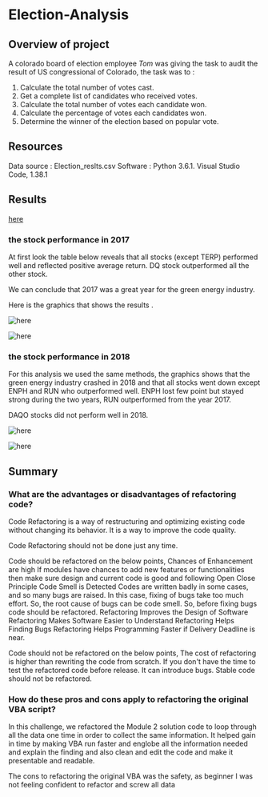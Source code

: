 # Election-Analysis

## Overview of project
A colorado board of election employee *Tom* was giving the task to audit the result of US congressional of Colorado, the task was to :
 1. Calculate the total number of votes cast.
 2. Get a complete list of candidates who received votes.
 3. Calculate the total number of votes each candidate won.
 4. Calculate the percentage of votes each candidates won.
 5. Determine the winner of the election based on popular vote.
 
 ## Resources
 
 Data source : Election_reslts.csv
 Software : Python 3.6.1. Visual Studio Code, 1.38.1


## Results
[here](/VBA_Challenge.xlsm.xlsm)
### the stock performance in  2017

 At first look the table below reveals that all stocks (except TERP) performed well and reflected  positive average return. DQ stock outperformed all the other stock.

 We can conclude that 2017 was a great year for the green energy industry.

 Here is the graphics that shows the results .
 
![here](/Resources/VBA%20performance%202017.png)


![here](/Resources/VBA_Challenge_2017.png)


### the stock performance in  2018

For this analysis we used the same methods, the graphics shows that the green energy industry crashed in 2018 and that all stocks went down except ENPH and RUN who outperformed well.
ENPH lost few point but stayed strong during the two years, RUN outperformed from the year 2017.

DAQO stocks did not perform well in 2018.


![here](/Resources/VBA%20performnce%202018.png)


![here](/Resources/VBA_Challenge_2018.png)





## Summary


### What are the advantages or disadvantages of refactoring code?

Code Refactoring is a way of restructuring and optimizing existing code without changing its behavior. It is a way to improve the code quality.

Code Refactoring should not be done just any time. 

Code should be refactored on the below points,
Chances of Enhancement are high
If modules have chances to add new features or functionalities then make sure design and current code is good and following Open Close Principle
Code Smell is Detected
Codes are written badly in some cases, and so many bugs are raised. In this case, fixing of bugs take too much effort. So, the root cause of bugs can be code smell. So, before fixing bugs code should be refactored.
Refactoring Improves the Design of Software
Refactoring Makes Software Easier to Understand
Refactoring Helps Finding Bugs
Refactoring Helps Programming Faster if Delivery Deadline is near.

Code should not  be refactored on the below points,
The cost of refactoring is higher than rewriting the code from scratch.
If you don't have the time to test the refactored code before release. It can introduce bugs. 
Stable code should not be refactored.




### How do these pros and cons apply to refactoring the original VBA script? 


In this challenge, we refactored the Module 2 solution code to loop through all the data one time in order to collect the same information.
It helped gain in time by making VBA run faster and englobe all the information needed and explain the finding and also clean and edit the code and make it presentable and readable.

The cons to refactoring the original VBA  was the safety, as beginner I was not feeling confident to refactor and screw all data 

